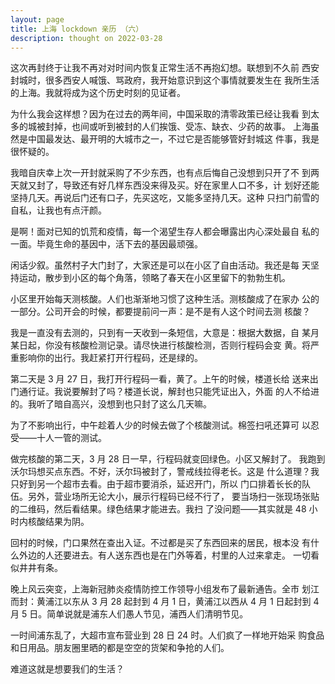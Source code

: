 ```yaml
---
layout: page
title: 上海 lockdown 亲历 （六）
description: thought on 2022-03-28
---
```



这次再封终于让我不再对对时间内恢复正常生活不再抱幻想。联想到不久前
西安封城时，很多西安人喊饿、骂政府，我开始意识到这个事情就要发生在
我所生活的上海。我就将成为这个历史时刻的见证者。

为什么我会这样想？因为在过去的两年间，中国采取的清零政策已经让我看
到太多的城被封掉，也间或听到被封的人们挨饿、受冻、缺衣、少药的故事。
上海虽然是中国最发达、最开明的大城市之一，不过它是否能够管好封城这
件事，我是很怀疑的。

我暗自庆幸上次一开封就采购了不少东西，也有点后悔自己没想到只开了不
到两天就又封了，导致还有好几样东西没来得及买。好在家里人口不多，计
划好还能坚持几天。再说后门还有口子，先买这吃，又能多坚持几天。这种
只扫门前雪的自私，让我也有点汗颜。

是啊！面对已知的饥荒和疫情，每一个渴望生存人都会曝露出内心深处最自
私的一面。毕竟生命的基因中，活下去的基因最顽强。

闲话少叙。虽然村子大门封了，大家还是可以在小区了自由活动。我还是每
天坚持运动，散步到小区的每个角落，领略了春天在小区里留下的勃勃生机。

小区里开始每天测核酸。人们也渐渐地习惯了这种生活。测核酸成了在家办
公的一部分。公司开会的时候，都要提前问一声：是不是有人这个时间去测
核酸？

我是一直没有去测的，只到有一天收到一条短信，大意是：根据大数据，自
某月某日起，你没有核酸检测记录。请尽快进行核酸检测，否则行程码会变
黄。将严重影响你的出行。我赶紧打开行程码，还是绿的。

第二天是 3 月 27 日，我打开行程码一看，黄了。上午的时候，楼道长给
送来出门通行证。我说要解封了吗？楼道长说，解封也只能凭证出入，外面
的人不给进的。我听了暗自高兴，没想到也只封了这么几天嘛。

为了不影响出行，中午趁着人少的时候去做了个核酸测试。棉签扫吼还算可
以忍受——十人一管的测试。

做完核酸的第二天，3 月 28 日一早，行程码就变回绿色。小区又解封了。
我跑到沃尔玛想买点东西。不好，沃尔玛被封了，警戒线拉得老长。这是
什么道理？我只好到另一个超市去看。由于超市要消杀，延迟开门，所以
门口排着长长的队伍。另外，营业场所无论大小，展示行程码已经不行了，
要当场扫一张现场张贴的二维码，然后看结果。绿色结果才能进去。我扫
了没问题——其实就是 48 小时内核酸结果为阴。

回村的时候，门口果然在查出入证。不过都是买了东西回来的居民，根本没
有什么外边的人还要进去。有人送东西也是在门外等着，村里的人过来拿走。
一切看似井井有条。

晚上风云突变，上海新冠肺炎疫情防控工作领导小组发布了最新通告。全市
划江而封：黄浦江以东从 3 月 28 起封到 4 月 1 日，黄浦江以西从 4 月
1 日起封到 4 月 5 日。简单说就是浦东人们愚人节见，浦西人们清明节见。

一时间浦东乱了，大超市宣布营业到 28 日 24 时。人们疯了一样地开始采
购食品和日用品。朋友圈里晒的都是空空的货架和争抢的人们。

难道这就是想要我们的生活？
